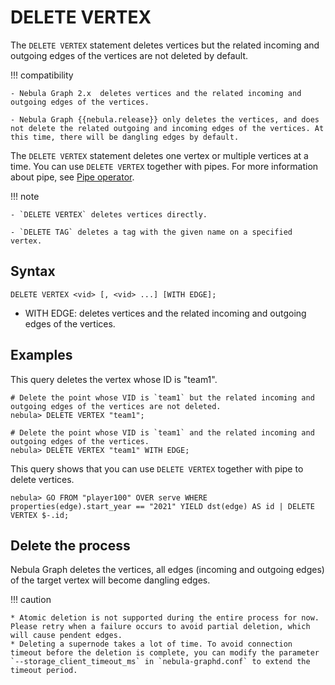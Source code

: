 # DELETE VERTEX

The `DELETE VERTEX` statement deletes vertices but the related incoming and outgoing edges of the vertices are not deleted by default.

!!! compatibility

    - Nebula Graph 2.x  deletes vertices and the related incoming and outgoing edges of the vertices. 

    - Nebula Graph {{nebula.release}} only deletes the vertices, and does not delete the related outgoing and incoming edges of the vertices. At this time, there will be dangling edges by default.

The `DELETE VERTEX` statement deletes one vertex or multiple vertices at a time. You can use `DELETE VERTEX` together with pipes. For more information about pipe, see [Pipe operator](../5.operators/4.pipe.md).

!!! note

    - `DELETE VERTEX` deletes vertices directly.

    - `DELETE TAG` deletes a tag with the given name on a specified vertex.

## Syntax

```ngql
DELETE VERTEX <vid> [, <vid> ...] [WITH EDGE];
```

- WITH EDGE: deletes vertices and the related incoming and outgoing edges of the vertices.

## Examples

This query deletes the vertex whose ID is "team1".

```ngql
# Delete the point whose VID is `team1` but the related incoming and outgoing edges of the vertices are not deleted.
nebula> DELETE VERTEX "team1";

# Delete the point whose VID is `team1` and the related incoming and outgoing edges of the vertices.
nebula> DELETE VERTEX "team1" WITH EDGE;
```

This query shows that you can use `DELETE VERTEX` together with pipe to delete vertices.

```ngql
nebula> GO FROM "player100" OVER serve WHERE properties(edge).start_year == "2021" YIELD dst(edge) AS id | DELETE VERTEX $-.id;
```

## Delete the process

Nebula Graph deletes the vertices, all edges (incoming and outgoing edges) of the target vertex will become dangling edges.

!!! caution

    * Atomic deletion is not supported during the entire process for now. Please retry when a failure occurs to avoid partial deletion, which will cause pendent edges.
    * Deleting a supernode takes a lot of time. To avoid connection timeout before the deletion is complete, you can modify the parameter `--storage_client_timeout_ms` in `nebula-graphd.conf` to extend the timeout period.
